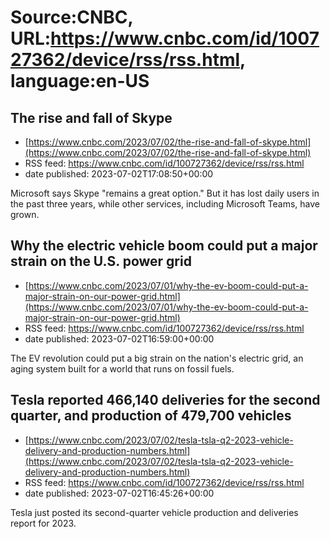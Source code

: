# Source:CNBC, URL:https://www.cnbc.com/id/100727362/device/rss/rss.html, language:en-US

## The rise and fall of Skype
 - [https://www.cnbc.com/2023/07/02/the-rise-and-fall-of-skype.html](https://www.cnbc.com/2023/07/02/the-rise-and-fall-of-skype.html)
 - RSS feed: https://www.cnbc.com/id/100727362/device/rss/rss.html
 - date published: 2023-07-02T17:08:50+00:00

Microsoft says Skype "remains a great option." But it has lost daily users in the past three years, while other services, including Microsoft Teams, have grown.

## Why the electric vehicle boom could put a major strain on the U.S. power grid
 - [https://www.cnbc.com/2023/07/01/why-the-ev-boom-could-put-a-major-strain-on-our-power-grid.html](https://www.cnbc.com/2023/07/01/why-the-ev-boom-could-put-a-major-strain-on-our-power-grid.html)
 - RSS feed: https://www.cnbc.com/id/100727362/device/rss/rss.html
 - date published: 2023-07-02T16:59:00+00:00

The EV revolution could put a big strain on the nation's electric grid, an aging system built for a world that runs on fossil fuels.

## Tesla reported 466,140 deliveries for the second quarter, and production of 479,700 vehicles
 - [https://www.cnbc.com/2023/07/02/tesla-tsla-q2-2023-vehicle-delivery-and-production-numbers.html](https://www.cnbc.com/2023/07/02/tesla-tsla-q2-2023-vehicle-delivery-and-production-numbers.html)
 - RSS feed: https://www.cnbc.com/id/100727362/device/rss/rss.html
 - date published: 2023-07-02T16:45:26+00:00

Tesla just posted its second-quarter vehicle production and deliveries report for 2023.

